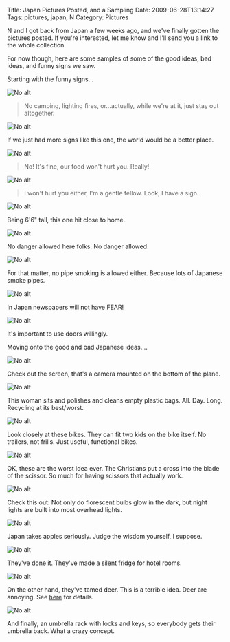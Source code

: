 Title: Japan Pictures Posted, and a Sampling
Date: 2009-06-28T13:14:27
Tags: pictures, japan, N
Category: Pictures

N and I got back from Japan a few weeks ago, and we've finally gotten the 
pictures posted. If you're interested, let me know and I'll send you a link
to the whole collection.

For now though, here are some samples of some of the good ideas, bad ideas,
and funny signs we saw.

Starting with the funny signs...

![No alt](/images/japan/Actually,%20keep%20out.jpg)

> No camping, lighting fires, or...actually, while we're at it, just stay out 
altogether.

![No alt](/images/japan/Do%20it%20at%20the%20office.jpg)

If we just had more signs like this one, the world would be a better place.

![No alt](/images/japan/Foods%20mall.jpg)

> No! It's fine, our food won't hurt you. Really!

![No alt](/images/japan/Gentle%20Man.jpg)

> I won't hurt you either, I'm a gentle fellow. Look, I have a sign.

![No alt](/images/japan/My%20Head.jpg)

Being 6'6" tall, this one hit close to home.

![No alt](/images/japan/No%20danger.jpg)

No danger allowed here folks. No danger allowed.

![No alt](/images/japan/No%20Smoking.jpg)

For that matter, no pipe smoking is allowed either. Because lots of 
Japanese smoke pipes.

![No alt](/images/japan/The%20Japan%20Times.jpg)

In Japan newspapers will not have FEAR!

![No alt](/images/japan/Please%20use%20it%20willingly.jpg)

It's important to use doors willingly.

Moving onto the good and bad Japanese ideas....

![No alt](/images/japan/Airplane%20camera.jpg)

Check out the screen, that's a camera mounted on the bottom of the plane.

![No alt](/images/japan/Bag%20lady.jpg)

This woman sits and polishes and cleans empty plastic bags. All. Day. Long.
Recycling at its best/worst.

![No alt](/images/japan/Bikes%20as%20stroller.jpg)

Look closely at these bikes. They can fit two kids on the bike itself. No 
trailers, not frills. Just useful, functional bikes.

![No alt](/images/japan/Cross%20scissors.jpg)

OK, these are the worst idea ever. The Christians put a cross into the blade
of the scissor. So much for having scissors that actually work.

![No alt](/images/japan/Nightlite.jpg)

Check this out: Not only do florescent bulbs glow in the dark, 
but night lights are built into most overhead lights. 

![No alt](/images/japan/Packaged%20apples.jpg)

Japan takes apples seriously. Judge the wisdom yourself, I suppose.

![No alt](/images/japan/Soundless%20Refrigerator.jpg)

They've done it. They've made a silent fridge for hotel rooms.

![No alt](/images/japan/Tame%20deer.jpg)

On the other hand, they've tamed deer. This is a terrible idea. Deer are 
annoying. See [here][1] for details.

![No alt](/images/japan/Umbrella%20racks.jpg)

And finally, an umbrella rack with locks and keys, so everybody gets their umbrella back. What a crazy concept.

[1]: {filename}/pages/crazed-deer.md
